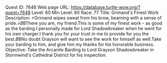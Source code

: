 Quest ID: 7648
Web page URL: https://database.turtle-wow.org/?quest=7648
Level: 60
Min Level: 60
Race: 77
Title: Grimand's Finest Work
Description: <Grimand wipes sweat from his brow, beaming with a sense of pride.>$B$BThere you are, my friend.This is some of my finest work - as good as the barding I personally made for Lord Shadowbreaker when he went for his own charger.I thank you for your trust in me to provide for you the best.$B$BNo doubt Grayson will want to see the work for himself as well.Take your barding to him, and give him my thanks for his honorable business.
Objective: Take the Arcanite Barding to Lord Grayson Shadowbreaker in Stormwind's Cathedral District for his inspection.
